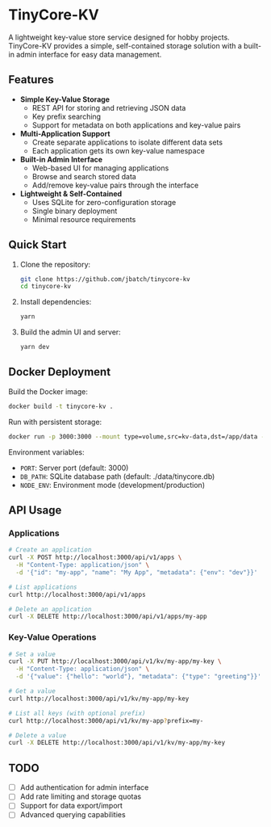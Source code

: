 # TinyCore-KV

A lightweight key-value store service designed for hobby projects. TinyCore-KV provides a simple, self-contained storage solution with a built-in admin interface for easy data management.

## Features

- **Simple Key-Value Storage**
  - REST API for storing and retrieving JSON data
  - Key prefix searching
  - Support for metadata on both applications and key-value pairs
- **Multi-Application Support**
  - Create separate applications to isolate different data sets
  - Each application gets its own key-value namespace
- **Built-in Admin Interface**
  - Web-based UI for managing applications
  - Browse and search stored data
  - Add/remove key-value pairs through the interface
- **Lightweight & Self-Contained**
  - Uses SQLite for zero-configuration storage
  - Single binary deployment
  - Minimal resource requirements

## Quick Start

1. Clone the repository:

   ```bash
   git clone https://github.com/jbatch/tinycore-kv
   cd tinycore-kv
   ```

2. Install dependencies:

   ```bash
   yarn
   ```

3. Build the admin UI and server:
   ```bash
   yarn dev
   ```

## Docker Deployment

Build the Docker image:

```bash
docker build -t tinycore-kv .
```

Run with persistent storage:

```bash
docker run -p 3000:3000 --mount type=volume,src=kv-data,dst=/app/data -d tinycore-kv
```

Environment variables:

- `PORT`: Server port (default: 3000)
- `DB_PATH`: SQLite database path (default: ./data/tinycore.db)
- `NODE_ENV`: Environment mode (development/production)

## API Usage

### Applications

```bash
# Create an application
curl -X POST http://localhost:3000/api/v1/apps \
  -H "Content-Type: application/json" \
  -d '{"id": "my-app", "name": "My App", "metadata": {"env": "dev"}}'

# List applications
curl http://localhost:3000/api/v1/apps

# Delete an application
curl -X DELETE http://localhost:3000/api/v1/apps/my-app
```

### Key-Value Operations

```bash
# Set a value
curl -X PUT http://localhost:3000/api/v1/kv/my-app/my-key \
  -H "Content-Type: application/json" \
  -d '{"value": {"hello": "world"}, "metadata": {"type": "greeting"}}'

# Get a value
curl http://localhost:3000/api/v1/kv/my-app/my-key

# List all keys (with optional prefix)
curl http://localhost:3000/api/v1/kv/my-app?prefix=my-

# Delete a value
curl -X DELETE http://localhost:3000/api/v1/kv/my-app/my-key
```

## TODO

- [ ] Add authentication for admin interface
- [ ] Add rate limiting and storage quotas
- [ ] Support for data export/import
- [ ] Advanced querying capabilities
